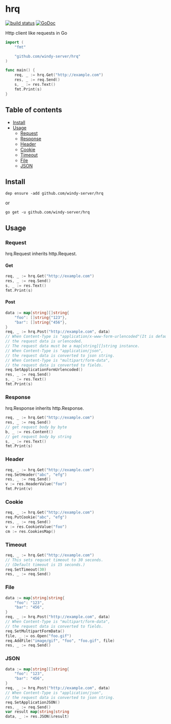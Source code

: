 # hrq
[![build status](https://secure.travis-ci.org/windy-server/hrq.svg?branch=master)](http://travis-ci.org/windy-server/hrq) [![GoDoc](https://godoc.org/github.com/windy-server/hrq?status.png)](http://godoc.org/github.com/windy-server/hrq)  

Http client like requests in Go

```Go
import (
    "fmt"

    "github.com/windy-server/hrq"
)

func main() {
    req, _ := hrq.Get("http://example.com")
    res, _ := req.Send()
    s, _ := res.Text()
    fmt.Print(s)
}
```

## Table of contents

* [Install](https://github.com/windy-server/hrq#install)
* [Usage](https://github.com/windy-server/hrq#usage)
  - [Request](https://github.com/windy-server/hrq#request)
  - [Response](https://github.com/windy-server/hrq#response)
  - [Header](https://github.com/windy-server/hrq#header)
  - [Cookie](https://github.com/windy-server/hrq#cookie)
  - [Timeout](https://github.com/windy-server/hrq#timeout)
  - [File](https://github.com/windy-server/hrq#file)
  - [JSON](https://github.com/windy-server/hrq#json)

## Install

```
dep ensure -add github.com/windy-server/hrq
```

or 

```
go get -u github.com/windy-server/hrq
```


## Usage

### Request

hrq.Request inherits http.Request.

#### Get

```Go
req, _ := hrq.Get("http://example.com")
res, _ := req.Send()
s, _ := res.Text()
fmt.Print(s)
```

#### Post

```Go
data := map[string][]string{
    "foo": []string{"123"},
    "bar": []string{"456"},
}
req, _ := hrq.Post("http://example.com", data)
// When Content-Type is "application/x-www-form-urlencoded"(It is default),
// the request data is urlencoded.
// The request data must be a map[string][]string instance.
// When Content-Type is "application/json",
// the request data is converted to json string.
// When Content-Type is "multipart/form-data",
// the request data is converted to fields.
req.SetApplicationFormUrlencoded()
res, _ := req.Send()
s, _ := res.Text()
fmt.Print(s)
```

### Response

hrq.Response inherits http.Response.


```Go
req, _ := hrq.Get("http://example.com")
res, _ := req.Send()
// get request body by byte
b, _ := res.Content()
// get request body by string
s, _ := res.Text()
fmt.Print(s)
```

### Header

```Go
req, _ := hrq.Get("http://example.com")
req.SetHeader("abc", "efg")
res, _ := req.Send()
v := res.HeaderValue("foo")
fmt.Print(v)
```

### Cookie

```Go
req, _ := hrq.Get("http://example.com")
req.PutCookie("abc", "efg")
res, _ := req.Send()
v := res.CookieValue("foo")
cm := res.CookiesMap()
```

### Timeout

```Go
req, _ := hrq.Get("http://example.com")
// This sets requset timeout to 30 seconds.
// (Default timeout is 15 seconds.)
req.SetTimeout(30)
res, _ := req.Send()
```

### File

```Go
data := map[string]string{
    "foo": "123",
    "bar": "456",
}
req, _ := hrq.Post("http://example.com", data)
// When Content-Type is "multipart/form-data",
// the request data is converted to fields.
req.SetMultipartFormData()
file, _ := os.Open("foo.gif")
req.AddFile("image/gif", "foo", "foo.gif", file)
res, _ := req.Send()
```

### JSON

```Go
data := map[string][]string{
    "foo": "123",
    "bar": "456",
}
req, _ := hrq.Post("http://example.com", data)
// When Content-Type is "application/json",
// the request data is converted to json string.
req.SetApplicationJSON()
res, _ := req.Send()
var result map[string]string
data, _ := res.JSON(&result)
```
